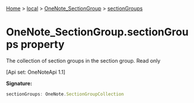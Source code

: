 [Home](./index) &gt; [local](local.md) &gt; [OneNote\_SectionGroup](local.onenote_sectiongroup.md) &gt; [sectionGroups](local.onenote_sectiongroup.sectiongroups.md)

# OneNote\_SectionGroup.sectionGroups property

The collection of section groups in the section group. Read only 

 \[Api set: OneNoteApi 1.1\]

**Signature:**
```javascript
sectionGroups: OneNote.SectionGroupCollection
```
